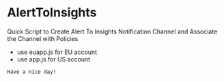 # AlertToInsights

Quick Script to Create Alert To Insights Notification Channel and Associate the Channel with Policies

* use euapp.js for EU account
* use app.js for  US account
```
Have a nice day!
```

